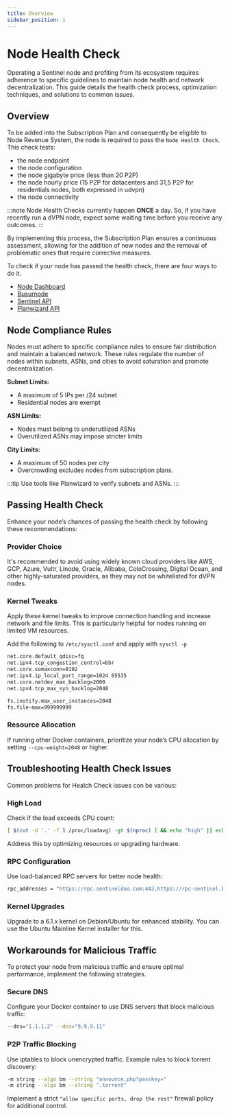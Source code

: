 ```yaml
---
title: Overview
sidebar_position: 1
---
```


# Node Health Check

Operating a Sentinel node and profiting from its ecosystem requires adherence to specific guidelines to maintain node health and network decentralization. This guide details the health check process, optimization techniques, and solutions to common issues.

## Overview

To be added into the Subscription Plan and consequently be eligible to Node Revenue System, the node is required to pass the `Node Health Check`.
This check tests:
- the node endpoint
- the node configuration
- the node gigabyte price (less than 20 P2P)
- the node hourly price (15 P2P for datacenters and 31,5 P2P for residentials nodes, both expressed in udvpn)
- the node connectivity

:::note
Node Health Checks currently happen **ONCE** a day. So, if you have recently run a dVPN node, expect some waiting time before you receive any outcomes.
:::

By implementing this process, the Subscription Plan ensures a continuous assessment, allowing for the addition of new nodes and the removal of problematic ones that require corrective measures.

To check if your node has passed the health check, there are four ways to do it.

- [Node Dashboard](/dvpn-nodes/health-check/node-dashboard)
- [Busurnode](/dvpn-nodes/health-check/busurnode)
- [Sentinel API](/dvpn-nodes/health-check/sentinel-api)
- [Planwizard API](/dvpn-nodes/health-check/plan-wizard)

## Node Compliance Rules

Nodes must adhere to specific compliance rules to ensure fair distribution and maintain a balanced network. These rules regulate the number of nodes within subnets, ASNs, and cities to avoid saturation and promote decentralization.

**Subnet Limits:**

- A maximum of 5 IPs per /24 subnet
- Residential nodes are exempt

**ASN Limits:**

- Nodes must belong to underutilized ASNs
- Overutilized ASNs may impose stricter limits

**City Limits:**

- A maximum of 50 nodes per city
- Overcrowding excludes nodes from subscription plans.

:::tip
Use tools like Planwizard to verify subnets and ASNs.
:::

## Passing Health Check

Enhance your node’s chances of passing the health check by following these recommendations:

### Provider Choice

It's recommended to avoid using widely known cloud providers like AWS, GCP, Azure, Vultr, Linode, Oracle, Alibaba, ColoCrossing, Digital Ocean, and other highly-saturated providers, as they may not be whitelisted for dVPN nodes.

### Kernel Tweaks

Apply these kernel tweaks to improve connection handling and increase network and file limits. This is particularly helpful for nodes running on limited VM resources.

Add the following to `/etc/sysctl.conf` and apply with `sysctl -p`

```bash
net.core.default_qdisc=fq
net.ipv4.tcp_congestion_control=bbr
net.core.somaxconn=8192
net.ipv4.ip_local_port_range=1024 65535
net.core.netdev_max_backlog=2000
net.ipv4.tcp_max_syn_backlog=2048

fs.inotify.max_user_instances=2048
fs.file-max=999999999
```

### Resource Allocation

If running other Docker containers, prioritize your node’s CPU allocation by setting `--cpu-weight=2048` or higher.

## Troubleshooting Health Check Issues

Common problems for Healch Check issues con be various:

### High Load

Check if the load exceeds CPU count:

```bash
[ $(cut -d '.' -f 1 /proc/loadavg) -gt $(nproc) ] && echo "high" || echo "low"
```

Address this by optimizing resources or upgrading hardware.

### RPC Configuration

Use load-balanced RPC servers for better node health:

```bash
rpc_addresses = "https://rpc.sentineldao.com:443,https://rpc-sentinel.busurnode.com:443,https://sentinel-rpc.publicnode.com:443"
```

### Kernel Upgrades

Upgrade to a 6.1.x kernel on Debian/Ubuntu for enhanced stability. You can use the Ubuntu Mainline Kernel installer for this.


## Workarounds for Malicious Traffic

To protect your node from malicious traffic and ensure optimal performance, implement the following strategies.

### Secure DNS

Configure your Docker container to use DNS servers that block malicious traffic:

```bash
--dns="1.1.1.2" --dns="9.9.9.11"
```

### P2P Traffic Blocking

Use iptables to block unencrypted traffic. Example rules to block torrent discovery:

```bash
-m string --algo bm --string "announce.php?passkey="
-m string --algo bm --string ".torrent"
```

Implement a strict `"allow specific ports, drop the rest"` firewall policy for additional control.